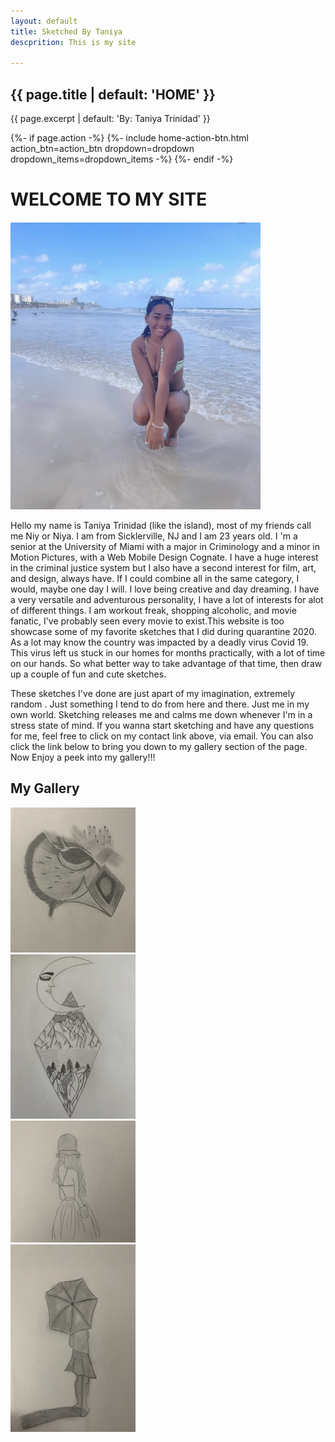 ```yaml
---
layout: default 
title: Sketched By Taniya 
descprition: This is my site 

---
```



<div class="home-page">
  <!-- home page header -->
  <section class="home-page-header">
    <div class="container text-center">
      <h1 class="animated fadeInDownBig">{{ page.title | default: 'HOME' }}</h1>
      <p class="lead">{{ page.excerpt | default: 'By: Taniya Trinidad' }}</p>
      {%- if page.action -%}
        {%- include home-action-btn.html action_btn=action_btn dropdown=dropdown dropdown_items=dropdown_items -%}
      {%- endif -%}
    </div>
  </section>
<head>
</head>
<body>
    <h1 class="title"> WELCOME TO MY SITE </h1>
    <div class="container mt-2 mb-2">
    <div class="row">
      <div class="col-sm-8">
      </div>
    </div>
    <div class="row"  style="margin-top: 20px;">
    <img src="aniya.jpeg" alt="Me" Width="400px"/>
      <div class="col-md-6">
        <p> Hello my name is Taniya Trinidad (like the island), most of my friends call me Niy or Niya. I am from Sicklerville, NJ and I am 23 years old. I 'm a senior at the University of Miami with a major in Criminology and a minor in Motion Pictures, with a Web Mobile Design Cognate. I have a huge interest in the criminal justice system but I also have a second interest for film, art, and design, always have. If I could combine all in the same category, I would, maybe one day I will. I love being creative and day dreaming. I have a very versatile and adventurous personality, I have a lot of interests for alot of different things. I am workout freak, shopping alcoholic, and movie fanatic, I've probably seen every movie to exist.This website is too showcase some of my favorite sketches that I did during quarantine 2020. As a lot may know the country was impacted by a deadly virus Covid 19. This virus left us stuck in our homes for months practically, with a lot of time on our hands. So what better way to take advantage of that time, then draw up a couple of fun and cute sketches.</p>
      </div>
    </div>
  </div>
    <div class="col-md-8">
        <p>These sketches I've done are just apart of my imagination, extremely random . Just something I tend to do from here and there. Just me in my own world. Sketching releases me and calms me down whenever I'm in a stress state of mind. If you wanna start sketching and have any questions for me, feel free to click on my contact link above, via email. You can also click the link below to bring you down to my gallery section of the page.
        Now Enjoy a peek into my gallery!!!</p>
<h2>My Gallery</h2>
    <div class="row">
    <div class="col-md-8">
    <img src="Owl.jpeg" alt="bird" width="200px" />
      </div>
      <div class="col-md-8">
        <img src="Moon.jpeg" alt="sky" width="200px" />
      </div>
      <div class="col-md-8">
        <img src="Girl.jpeg" alt="female" width="200px" />
      </div>
      <div class="col-md-8">
        <img src="Umbrella.jpeg" alt="artist" width="200px" height="300px"/>
      </div>
    </div>
  </body>
  
  


